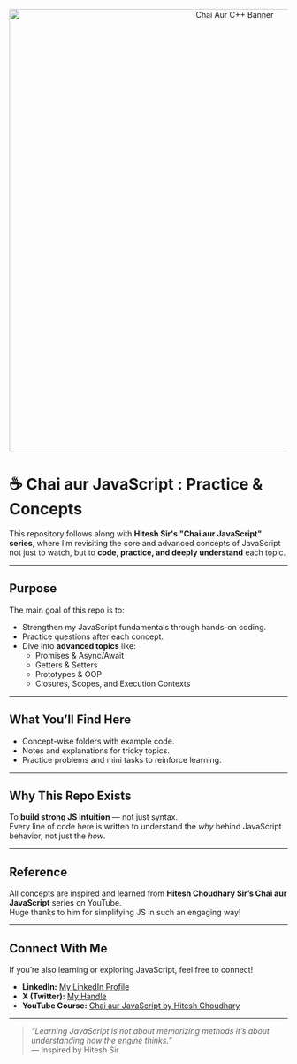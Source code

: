 <p align="center">
  <img src="assets/js.avif" alt="Chai Aur C++ Banner" width="800">
</p>

# ☕ Chai aur JavaScript : Practice & Concepts

This repository follows along with **Hitesh Sir's "Chai aur JavaScript" series**, where I’m revisiting the core and advanced concepts of JavaScript not just to watch, but to **code, practice, and deeply understand** each topic.  

---

## Purpose  
The main goal of this repo is to:
- Strengthen my JavaScript fundamentals through hands-on coding.  
- Practice questions after each concept.  
- Dive into **advanced topics** like:
  - Promises & Async/Await  
  - Getters & Setters  
  - Prototypes & OOP  
  - Closures, Scopes, and Execution Contexts  

---

## What You’ll Find Here  
- Concept-wise folders with example code.  
- Notes and explanations for tricky topics.  
- Practice problems and mini tasks to reinforce learning.  

---

## Why This Repo Exists  
To **build strong JS intuition** — not just syntax.  
Every line of code here is written to understand the *why* behind JavaScript behavior, not just the *how*.  

---

## Reference  
All concepts are inspired and learned from **Hitesh Choudhary Sir’s Chai aur JavaScript** series on YouTube.  
Huge thanks to him for simplifying JS in such an engaging way! 

---

## Connect With Me  
If you’re also learning or exploring JavaScript, feel free to connect!  

- **LinkedIn:** [My LinkedIn Profile](https://www.linkedin.com/in/guleria-harsh/)  
- **X (Twitter):** [My Handle](https://x.com/harsz_06)  
- **YouTube Course:** [Chai aur JavaScript by Hitesh Choudhary](https://www.youtube.com/playlist?list=PLu71SKxNbfoBuX3f4EOACle2y-tRC5Q37)  

---

> *“Learning JavaScript is not about memorizing methods it’s about understanding how the engine thinks.”*  
> — Inspired by Hitesh Sir 
